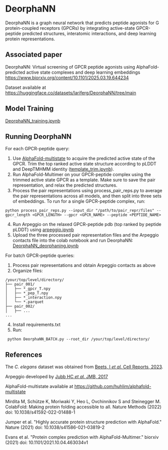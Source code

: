 # DeorphaNN
DeorphaNN is a graph neural network that predicts peptide agonists for G protein-coupled receptors (GPCRs) by integrating active-state GPCR-peptide predicted structures, interatomic interactions, and deep learning protein representations. 

## Associated paper
DeorphaNN: Virtual screening of GPCR peptide agonists using AlphaFold-predicted active state complexes and deep learning embeddings
https://www.biorxiv.org/content/10.1101/2025.03.19.644234

Dataset available at https://huggingface.co/datasets/lariferg/DeorphaNN/tree/main 

## Model Training
[DeorphaNN_training.ipynb](https://githubtocolab.com/Zebreu/DeorphaNN/blob/main/DeorphaNN_training.ipynb)

## Running DeorphaNN
For each GPCR-peptide query:
1) Use [AlphaFold-multistate](https://github.com/huhlim/alphafold-multistate) to acquire the predicted active state of the GPCR. Trim the top ranked active state structure according to pLDDT and DeepTMHMM identity ([template_trim.ipynb](https://githubtocolab.com/Zebreu/DeorphaNN/blob/main/template_trim.ipynb)).
2) Run AlphaFold-Multimer on your GPCR-peptide complex using the trimmed active state GPCR as a template. Make sure to save the pair representation, and relax the predicted structures. 
3) Process the pair representations using process_pair_reps.py to average the pair representations across all models, and then split into three sets of embeddings. To run for a single GPCR-peptide complex, run:
```
python process_pair_reps.py --input_dir "/path/to/pair_repr/files" --gpcr_length <GPCR_LENGTH> --gpcr <GPCR_NAME> --peptide <PEPTIDE_NAME>
```
4) Run Arpeggio on the relaxed GPCR-peptide pdb (top ranked by peptide pLDDT) using [arpeggio.ipynb](https://githubtocolab.com/Zebreu/DeorphaNN/blob/main/arpeggio.ipynb)
5) Upload the three processed pair representation files and the Arpeggio contacts file into the colab notebook and run DeorphaNN: 
[DeorphaNN_deorphaning.ipynb](https://githubtocolab.com/Zebreu/DeorphaNN/blob/main/DeorphaNN_deorphaning.ipynb)

For batch GPCR-peptide queries:
1) Process pair representations and obtain Arpeggio contacts as above
2) Organize files:
```
/your/top/level/directory/
├── pair_001/
│   ├── *_gpcr_T.npy
│   ├── *_pep_T.npy
│   ├── *_interaction.npy
│   └── *.parquet
├── pair_002/
│   ├── ...
...
```
4) Install requirements.txt
5) Run:
```
 python DeorphaNN_BATCH.py --root_dir /your/top/level/directory/
```

## References
The *C. elegans* dataset was obtained from [Beets, I *et al.* Cell Reports, 2023](https://www.cell.com/cell-reports/fulltext/S2211-1247(23)01069-0?_returnURL=https%3A%2F%2Flinkinghub.elsevier.com%2Fretrieve%2Fpii%2FS2211124723010690%3Fshowall%3Dtrue).

Arpeggio developed by [Jubb HC *et al.* JMB, 2017](https://www.sciencedirect.com/science/article/pii/S0022283616305332?via%3Dihub)

AlphaFold-multistate available at https://github.com/huhlim/alphafold-multistate

Mirdita M, Schütze K, Moriwaki Y, Heo L, Ovchinnikov S and Steinegger M. ColabFold: Making protein folding accessible to all.
Nature Methods (2022) doi: 10.1038/s41592-022-01488-1

Jumper et al. "Highly accurate protein structure prediction with AlphaFold."
Nature (2021) doi: 10.1038/s41586-021-03819-2

Evans et al. "Protein complex prediction with AlphaFold-Multimer."
biorxiv (2021) doi: 10.1101/2021.10.04.463034v1
